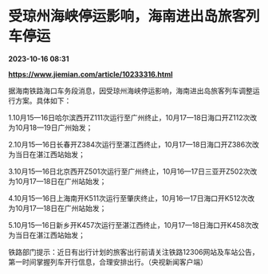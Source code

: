 # 受琼州海峡停运影响，海南进出岛旅客列车停运

**2023-10-16 08:31**

**https://www.jiemian.com/article/10233316.html**

据海南铁路海口车务段消息，因受琼州海峡停运影响，海南进出岛旅客列车调整运行方案。具体如下：

1.10月15—16日哈尔滨西开Z111次运行至广州终止，10月17—18日海口开Z112次改为10月18—19日广州始发；

2.10月15—16日长春开Z384次运行至湛江西终止，10月17—18日海口开Z386次改为当日在湛江西站始发；

3.10月15—16日北京西开Z501次运行至广州终止，10月16—17日三亚开Z502次改为10月17—18日在广州站始发；

4.10月15—16日上海南开K511次运行至肇庆终止，10月16—17日海口开K512次改为10月17—18日在广州站始发；

5.10月15—16日新乡开K457次运行至湛江西终止，10月17—18日海口开K458次改为当日在湛江西站始发；

铁路部门提示：近日有出行计划的旅客出行前请关注铁路12306网站及车站公告，第一时间掌握列车开行信息，合理安排出行。（央视新闻客户端）